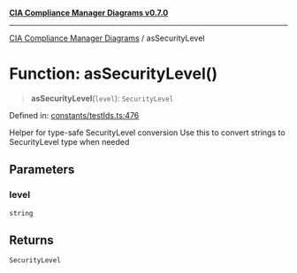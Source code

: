 [**CIA Compliance Manager Diagrams v0.7.0**](../README.md)

***

[CIA Compliance Manager Diagrams](../globals.md) / asSecurityLevel

# Function: asSecurityLevel()

> **asSecurityLevel**(`level`): `SecurityLevel`

Defined in: [constants/testIds.ts:476](https://github.com/Hack23/cia-compliance-manager/blob/0a3ec5feaea6fcd6a9f03fda1b8552f4c9fbfab0/src/constants/testIds.ts#L476)

Helper for type-safe SecurityLevel conversion
Use this to convert strings to SecurityLevel type when needed

## Parameters

### level

`string`

## Returns

`SecurityLevel`
